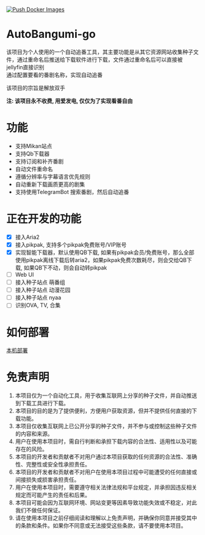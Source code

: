 [![Push Docker Images](https://github.com/lyqingye/AutoBangumi-go/actions/workflows/docker-push.yml/badge.svg)](https://github.com/lyqingye/AutoBangumi-go/actions/workflows/docker-push.yml)
# AutoBangumi-go
该项目为个人使用的一个自动追番工具，其主要功能是从其它资源网站收集种子文件，通过重命名后推送给下载软件进行下载，文件通过重命名后可以直接被jellyfin直接识别  
通过配置要看的番剧名称，实现自动追番

该项目的宗旨是解放双手  

**注: 该项目永不收费, 用爱发电, 仅仅为了实现看番自由**

# 功能
- 支持Mikan站点
- 支持Qb下载器
- 支持订阅和补齐番剧
- 自动文件重命名
- 遵循分辨率与字幕语言优先规则
- 自动重新下载画质更高的剧集
- 支持使用TelegramBot 搜索番剧，然后自动追番

# 正在开发的功能
- [x] 接入Aria2
- [x] 接入pikpak, 支持多个pikpak免费账号/VIP账号
- [x] 实现智能下载器，默认使用QB下载, 如果有pikpak会员/免费账号，那么全部使用pikpak离线下载后转aria2，如果pikpak免费次数耗尽，则会交给QB下载, 如果QB下不动，则会自动转pikpak
- [ ] Web UI
- [ ] 接入种子站点 萌番组
- [ ] 接入种子站点 动漫花园
- [ ] 接入种子站点 nyaa
- [ ] 识别OVA, TV, 合集

# 如何部署
[本机部署](./deployment/README.md)

# 免责声明
1. 本项目仅为一个自动化工具，用于收集互联网上分享的种子文件，并自动推送到下载工具进行下载。
2. 本项目的目的是为了提供便利，方便用户获取资源，但并不提供任何直接的下载功能。
3. 本项目仅收集互联网上已公开分享的种子文件，并不参与或控制这些种子文件的内容和来源。
4. 用户在使用本项目时，需自行判断和承担下载内容的合法性、适用性以及可能存在的风险。
5. 本项目的开发者和贡献者不对用户通过本项目获取的任何资源的合法性、准确性、完整性或安全性承担责任。
6. 本项目的开发者和贡献者不对用户在使用本项目过程中可能遭受的任何直接或间接损失或损害承担责任。
7. 用户在使用本项目时，需要遵守相关法律法规和平台规定，并承担因违反相关规定而可能产生的责任和后果。
8. 本项目可能会因为互联网环境、网站变更等因素导致功能失效或不稳定，对此我们不做任何保证。
9. 请在使用本项目之前仔细阅读和理解以上免责声明，并确保你同意并接受其中的条款和条件。如果你不同意或无法接受这些条款，请不要使用本项目。